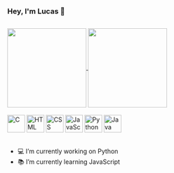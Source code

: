 ### Hey, I'm Lucas 👋

##

<a href="https://github.com/lucasprad05/github-readme-stats">
  <img height="180cm" align="center" src="https://github-readme-stats.vercel.app/api?username=lucasprad05&show_icons=true&theme=dark" />
</a>
<a href="https://github.com/lucasprad05/github-readme-stats">
  <img height="180cm" align="center" src="https://github-readme-stats.vercel.app/api/top-langs/?username=lucasprad05&layout=compact&theme=dark" />
</a>

<div style="display: inline_block"><br>
  <img aling="center" alt="C" height="40" width"50" src="https://cdn.jsdelivr.net/gh/devicons/devicon/icons/c/c-original.svg">
  <img aling="center" alt="HTML" height="40" width"50" src="https://cdn.jsdelivr.net/gh/devicons/devicon/icons/html5/html5-original.svg">
  <img aling="center" alt="CSS" height="40" width"50" src="https://cdn.jsdelivr.net/gh/devicons/devicon/icons/css3/css3-original.svg">
  <img aling="center" alt="JavaScript" height="40" width"50" src="https://cdn.jsdelivr.net/gh/devicons/devicon/icons/javascript/javascript-original.svg">
  <img aling="center" alt="Python" height="40" width"50" src="https://cdn.jsdelivr.net/gh/devicons/devicon/icons/python/python-original.svg">
  <img aling="center" alt="Java" height="40" width"50" src="https://cdn.jsdelivr.net/gh/devicons/devicon/icons/java/java-original.svg">
</div>

##

- 💻 I’m currently working on Python
- 📚 I’m currently learning JavaScript

